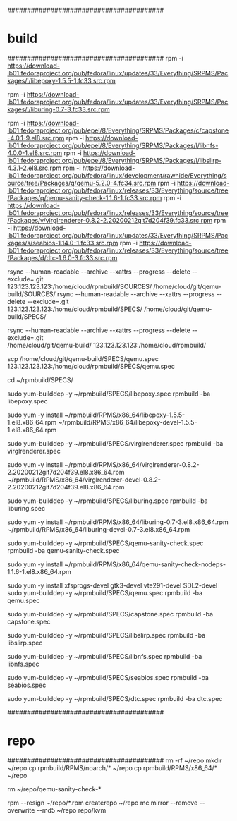 ########################################
# build
########################################
rpm -i https://download-ib01.fedoraproject.org/pub/fedora/linux/updates/33/Everything/SRPMS/Packages/l/libepoxy-1.5.5-1.fc33.src.rpm

rpm -i https://download-ib01.fedoraproject.org/pub/fedora/linux/updates/33/Everything/SRPMS/Packages/l/liburing-0.7-3.fc33.src.rpm

rpm -i https://download-ib01.fedoraproject.org/pub/epel/8/Everything/SRPMS/Packages/c/capstone-4.0.1-9.el8.src.rpm
rpm -i https://download-ib01.fedoraproject.org/pub/epel/8/Everything/SRPMS/Packages/l/libnfs-4.0.0-1.el8.src.rpm
rpm -i https://download-ib01.fedoraproject.org/pub/epel/8/Everything/SRPMS/Packages/l/libslirp-4.3.1-2.el8.src.rpm
rpm -i https://download-ib01.fedoraproject.org/pub/fedora/linux/development/rawhide/Everything/source/tree/Packages/q/qemu-5.2.0-4.fc34.src.rpm
rpm -i https://download-ib01.fedoraproject.org/pub/fedora/linux/releases/33/Everything/source/tree/Packages/q/qemu-sanity-check-1.1.6-1.fc33.src.rpm
rpm -i https://download-ib01.fedoraproject.org/pub/fedora/linux/releases/33/Everything/source/tree/Packages/v/virglrenderer-0.8.2-2.20200212git7d204f39.fc33.src.rpm
rpm -i https://download-ib01.fedoraproject.org/pub/fedora/linux/updates/33/Everything/SRPMS/Packages/s/seabios-1.14.0-1.fc33.src.rpm
rpm -i https://download-ib01.fedoraproject.org/pub/fedora/linux/releases/33/Everything/source/tree/Packages/d/dtc-1.6.0-3.fc33.src.rpm

rsync --human-readable --archive --xattrs --progress --delete --exclude=.git \
    123.123.123.123:/home/cloud/rpmbuild/SOURCES/ /home/cloud/git/qemu-build/SOURCES/
rsync --human-readable --archive --xattrs --progress --delete --exclude=.git \
    123.123.123.123:/home/cloud/rpmbuild/SPECS/ /home/cloud/git/qemu-build/SPECS/

rsync --human-readable --archive --xattrs --progress --delete --exclude=.git \
    /home/cloud/git/qemu-build/ 123.123.123.123:/home/cloud/rpmbuild/

scp /home/cloud/git/qemu-build/SPECS/qemu.spec 123.123.123.123:/home/cloud/rpmbuild/SPECS/qemu.spec

cd ~/rpmbuild/SPECS/

sudo yum-builddep -y ~/rpmbuild/SPECS/libepoxy.spec
rpmbuild -ba libepoxy.spec

sudo yum -y install ~/rpmbuild/RPMS/x86_64/libepoxy-1.5.5-1.el8.x86_64.rpm ~/rpmbuild/RPMS/x86_64/libepoxy-devel-1.5.5-1.el8.x86_64.rpm

sudo yum-builddep -y ~/rpmbuild/SPECS/virglrenderer.spec
rpmbuild -ba virglrenderer.spec

sudo yum -y install ~/rpmbuild/RPMS/x86_64/virglrenderer-0.8.2-2.20200212git7d204f39.el8.x86_64.rpm ~/rpmbuild/RPMS/x86_64/virglrenderer-devel-0.8.2-2.20200212git7d204f39.el8.x86_64.rpm

sudo yum-builddep -y ~/rpmbuild/SPECS/liburing.spec
rpmbuild -ba liburing.spec

sudo yum -y install ~/rpmbuild/RPMS/x86_64/liburing-0.7-3.el8.x86_64.rpm ~/rpmbuild/RPMS/x86_64/liburing-devel-0.7-3.el8.x86_64.rpm

sudo yum-builddep -y ~/rpmbuild/SPECS/qemu-sanity-check.spec
rpmbuild -ba qemu-sanity-check.spec

sudo yum -y install ~/rpmbuild/RPMS/x86_64/qemu-sanity-check-nodeps-1.1.6-1.el8.x86_64.rpm

sudo yum -y install xfsprogs-devel gtk3-devel vte291-devel SDL2-devel
sudo yum-builddep -y ~/rpmbuild/SPECS/qemu.spec
rpmbuild -ba qemu.spec

sudo yum-builddep -y ~/rpmbuild/SPECS/capstone.spec
rpmbuild -ba capstone.spec

sudo yum-builddep -y ~/rpmbuild/SPECS/libslirp.spec
rpmbuild -ba libslirp.spec

sudo yum-builddep -y ~/rpmbuild/SPECS/libnfs.spec
rpmbuild -ba libnfs.spec

sudo yum-builddep -y ~/rpmbuild/SPECS/seabios.spec
rpmbuild -ba seabios.spec

sudo yum-builddep -y ~/rpmbuild/SPECS/dtc.spec
rpmbuild -ba dtc.spec

########################################
# repo
########################################
rm -rf ~/repo
mkdir ~/repo
cp rpmbuild/RPMS/noarch/* ~/repo
cp rpmbuild/RPMS/x86_64/* ~/repo

rm ~/repo/qemu-sanity-check-*

rpm --resign ~/repo/*.rpm
createrepo ~/repo
mc mirror --remove --overwrite --md5 ~/repo repo/kvm
